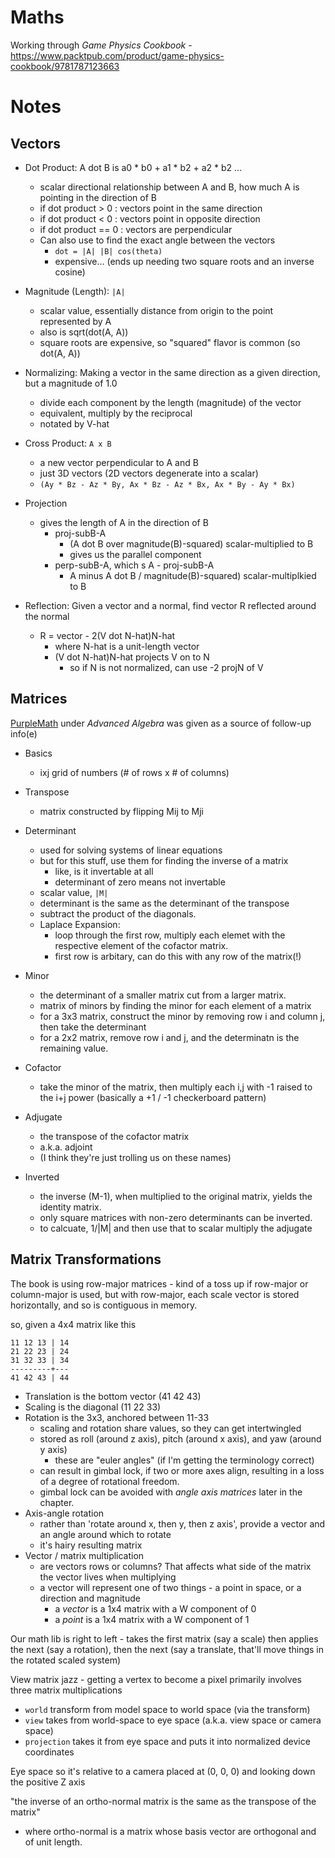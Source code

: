 # Maths

Working through _Game Physics Cookbook_ - https://www.packtpub.com/product/game-physics-cookbook/9781787123663

# Notes

## Vectors

* Dot Product: A dot B is a0 * b0 + a1 * b2 + a2 * b2 ...
  - scalar directional relationship between A and B, how much A is pointing in the direction of B
  - if dot product > 0 : vectors point in the same direction
  - if dot product < 0 : vectors point in opposite direction
  - if dot product == 0 : vectors are perpendicular
  - Can also use to find the exact angle between the vectors
    - `dot = |A| |B| cos(theta)`
    - expensive... (ends up needing two square roots and an inverse cosine)

* Magnitude (Length): `|A|`
  - scalar value, essentially distance from origin to the point represented by A
  - also is sqrt(dot(A, A))
  - square roots are expensive, so "squared" flavor is common (so dot(A, A))

* Normalizing: Making a vector in the same direction as a given direction, but a magnitude of 1.0
  - divide each component by the length (magnitude) of the vector
  - equivalent, multiply by the reciprocal
  - notated by V-hat

* Cross Product: `A x B`
  - a new vector perpendicular to A and B
  - just 3D vectors (2D vectors degenerate into a scalar)
  - `(Ay * Bz - Az * By, Ax * Bz - Az * Bx, Ax * By - Ay * Bx)`

* Projection
  - gives the length of A in the direction of B
    - proj-subB-A
      - (A dot B over magnitude(B)-squared) scalar-multiplied to B
      - gives us the parallel component
    - perp-subB-A, which s A - proj-subB-A
      - A minus A dot B / magnitude(B)-squared) scalar-multiplkied to B

* Reflection: Given a vector and a normal, find vector R reflected around the normal
  - R = vector - 2(V dot N-hat)N-hat
    - where N-hat is a unit-length vector
    - (V dot N-hat)N-hat projects V on to N
      - so if N is not normalized, can use -2 projN of V

## Matrices

[PurpleMath](https://www.purplemath.com) under _Advanced Algebra_ was
given as a source of follow-up info(e)

* Basics
  - ixj grid of numbers (# of rows x # of columns)

* Transpose
  - matrix constructed by flipping Mij to Mji

* Determinant
  - used for solving systems of linear equations
  - but for this stuff, use them for finding the inverse of a matrix
    - like, is it invertable at all
    - determinant of zero means not invertable
  - scalar value, `|M|`
  - determinant is the same as the determinant of the transpose
  - subtract the product of the diagonals.
  - Laplace Expansion:
     - loop through the first row, multiply each elemet with the respective element of the cofactor matrix.
     - first row is arbitary, can do this with any row of the matrix(!)

* Minor
  - the determinant of a smaller matrix cut from a larger matrix.
  - matrix of minors by finding the minor for each element of a matrix
  - for a 3x3 matrix, construct the minor by removing row i and column j, then take the determinant
  - for a 2x2 matrix, remove row i and j, and the determinatn is the remaining value.

* Cofactor
  - take the minor of the matrix, then multiply each i,j with -1 raised
    to the i+j power (basically a +1 / -1 checkerboard pattern)

* Adjugate
  - the transpose of the cofactor matrix
  - a.k.a. adjoint
  - (I think they're just trolling us on these names)

* Inverted
  - the inverse (M-1), when multiplied to the original matrix, yields the
    identity matrix.
  - only square matrices with non-zero determinants can be inverted.
  - to calcuate, 1/|M| and then use that to scalar multiply the adjugate

## Matrix Transformations

The book is using row-major matrices - kind of a toss up if row-major or
column-major is used, but with row-major, each scale vector is stored
horizontally, and so is contiguous in memory.

so, given a 4x4 matrix like this

```
11 12 13 | 14
21 22 23 | 24
31 32 33 | 34
---------+---
41 42 43 | 44
```

* Translation is the bottom vector (41 42 43)
* Scaling is the diagonal (11 22 33)
* Rotation is the 3x3, anchored between 11-33
    - scaling and rotation share values, so they can get intertwingled
    - stored as roll (around z axis), pitch (around x axis), and yaw (around y axis)
      - these are "euler angles" (if I'm getting the terminology correct)
    - can result in gimbal lock, if two or more axes align, resulting in a loss of a degree of rotational freedom.
    - gimbal lock can be avoided with _angle axis matrices_ later in the chapter.
* Axis-angle rotation
  - rather than 'rotate around x, then y, then z axis', provide a vector and an angle around which to rotate
  - it's hairy resulting matrix
* Vector / matrix multiplication
  - are vectors rows or columns?  That affects what side of the matrix the vector lives when multiplying
  - a vector will represent one of two things - a point in space, or a direction and magnitude
    - a _vector_ is a 1x4 matrix with a W component of 0
    - a _point_ is a 1x4 matrix with a W component of 1

Our math lib is right to left - takes the first matrix (say a scale) then applies the next (say a rotation), then the next (say a translate, that'll move things in the rotated scaled system)

View matrix jazz - getting a vertex to become a pixel primarily involves three matrix multiplications
  - `world` transform from model space to world space (via the transform)
  - `view` takes from world-space to eye space (a.k.a. view space or camera space)
  - `projection` takes it from eye space and puts it into normalized device coordinates

Eye space so it's relative to a camera placed at (0, 0, 0) and looking down the positive Z axis

"the inverse of an ortho-normal matrix is the same as the transpose of the matrix"
  - where ortho-normal is a matrix whose basis vector are orthogonal and of unit length.